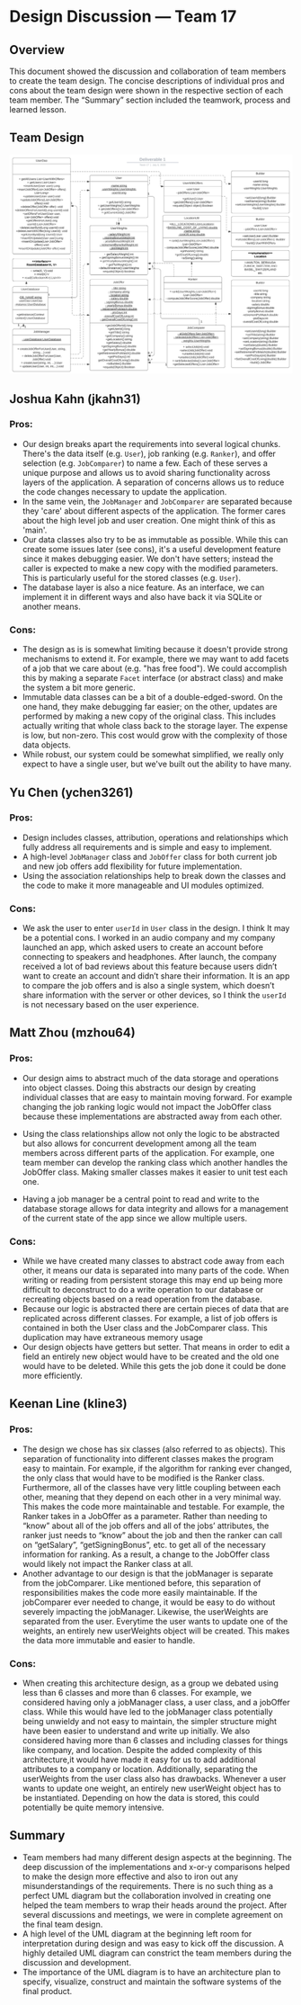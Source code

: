 # Design Discussion &mdash; Team 17

## Overview
This document showed the discussion and collaboration of team members to create the team design. The concise descriptions of individual pros and cons about the team design were shown in the respective section of each team member. The “Summary” section included the teamwork, process and learned lesson.

## Team Design  
![Team Design](teamdesign.jpg) 
  
## Joshua Kahn (jkahn31)
### Pros:
* Our design breaks apart the requirements into several logical chunks. There's the data itself (e.g. `User`), job ranking (e.g. `Ranker`), and offer selection (e.g. `JobComparer`) to name a few. Each of these serves a unique purpose and allows us to avoid sharing functionality across layers of the application. A separation of concerns allows us to reduce the code changes necessary to update the application.
* In the same vein, the `JobManager` and `JobComparer` are separated because they 'care' about different aspects of the application. The former cares about the high level job and user creation. One might think of this as 'main'.
* Our data classes also try to be as immutable as possible. While this can create some issues later (see cons), it's a useful development feature since it makes debugging easier. We don't have setters; instead the caller is expected to make a new copy with the modified parameters. This is particularly useful for the stored classes (e.g. `User`).
* The database layer is also a nice feature. As an interface, we can implement it in different ways and also have back it via SQLite or another means.

### Cons:
* The design as is is somewhat limiting because it doesn't provide strong mechanisms to extend it. For example, there we may want to add facets of a job that we care about (e.g. "has free food"). We could accomplish this by making a separate `Facet` interface (or abstract class) and make the system a bit more generic.
* Immutable data classes can be a bit of a double-edged-sword. On the one hand, they make debugging far easier; on the other, updates are performed by making a new copy of the original class. This includes actually writing that whole class back to the storage layer. The expense is low, but non-zero. This cost would grow with the complexity of those data objects.
* While robust, our system could be somewhat simplified, we really only expect to have a single user, but we've built out the ability to have many.

## Yu Chen (ychen3261)
### Pros: 
* Design includes classes, attribution, operations and relationships which fully address all requirements and is simple and easy to implement.
* A high-level `JobManager` class and `JobOffer` class for both current job and new job offers add flexibility for future implementation.
* Using the association relationships help to break down the classes and the code to make it more manageable and UI modules optimized.

### Cons:
* We ask the user to enter `userId` in `User` class in the design. I think It may be a potential cons. I worked in an audio company and my company launched an app, which asked users to create an account before connecting to speakers and headphones. After launch, the company received a lot of bad reviews about this feature because users didn’t want to create an account and didn’t share their information. It is an app to compare the job offers and is also a single system, which doesn’t share information with the server or other devices, so I think the `userId` is not necessary based on the user experience.  

## Matt Zhou (mzhou64)
### Pros:

* Our design aims to abstract much of the data storage and operations into object classes. Doing this abstracts our design by creating individual classes that are easy to maintain moving forward. For example changing the job ranking logic would not impact the JobOffer class because these implementations are abstracted away from each other.

* Using the class relationships allow not only the logic to be abstracted but also allows for concurrent development among all the team members across different parts of the application. For example, one team member can develop the ranking class which another handles the JobOffer class. Making smaller classes makes it easier to unit test each one.

* Having a job manager be a central point to read and write to the database storage allows for data integrity and allows for a management of the current state of the app since we allow multiple users.
  

### Cons:

* While we have created many classes to abstract code away from each other, it means our data is separated into many parts of the code. When writing or reading from persistent storage this may end up being more difficult to deconstruct to do a write operation to our database or recreating objects based on a read operation from the database. 
* Because our logic is abstracted there are certain pieces of data that are replicated across different classes. For example, a list of job offers is contained in both the User class and the JobComparer class. This duplication may have extraneous memory usage
* Our design objects have getters but setter. That means in order to edit a field an entirely new object would have to be created and the old one would have to be deleted. While this gets the job done it could be done more efficiently.



## Keenan Line (kline3)
### Pros:
* The design we chose has six classes (also referred to as objects). This separation of functionality into different classes makes the program easy to maintain. For example, if the algorithm for ranking ever changed, the only class that would have to be modified is the Ranker class.  Furthermore, all of the classes have very little coupling between each other, meaning that they depend on each other in a very minimal way. This makes the code more maintainable and testable. For example, the Ranker takes in a JobOffer as a parameter. Rather than needing to “know” about all of the job offers and all of the jobs’ attributes, the ranker just needs to “know” about the job and then the ranker can call on “getSalary”, “getSigningBonus”, etc. to get all of the necessary information for ranking. As a result, a change to the JobOffer class would likely not impact the Ranker class at all.
* Another advantage to our design is that the jobManager is separate from the jobComparer. Like mentioned before, this separation of responsibilities makes the code more easily maintainable. If the jobComparer ever needed to change, it would be easy to do without severely impacting the jobManager. Likewise, the userWeights are separated from the user. Everytime the user wants to update one of the weights, an entirely new userWeights object will be created. This makes the data more immutable and easier to handle.

### Cons:
* When creating this architecture design, as a group we debated using less than 6 classes and more than 6 classes. For example, we considered having only a jobManager class, a user class, and a jobOffer class. While this would have led to the jobManager class potentially being unwieldy and not easy to maintain, the simpler structure might have been easier to understand and write up initially. We also considered having more than 6 classes and including classes for things like company, and location. Despite the added complexity of this architecture,it would have made it easy for us to add additional attributes to a company or location. Additionally, separating the userWeights from the user class also has drawbacks. Whenever a user wants to update one weight, an entirely new userWeight object has to be instantiated. Depending on how the data is stored, this could potentially be quite memory intensive.

## Summary
* Team members had many different design aspects at the beginning. The deep discussion of the implementations and x-or-y comparisons helped to make the design more effective and also to iron out any misunderstandings of the requirements. There is no such thing as a perfect UML diagram but the collaboration involved in creating one helped the team members to wrap their heads around the project. After several discussions and meetings, we were in complete agreement on the final team design.
* A high level of the UML diagram at the beginning left room for interpretation during design and was easy to kick off the discussion. A highly detailed UML diagram can constrict the team members during the discussion and development.
* The importance of the UML diagram is to have an architecture plan to specify, visualize, construct and maintain the software systems of the final product.